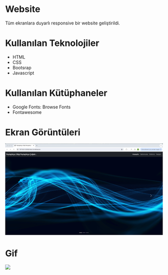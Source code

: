 # Website
 Tüm ekranlara duyarlı responsive bir website geliştirildi.

# Kullanılan Teknolojiler
- HTML
- CSS
- Bootsrap
- Javascript

# Kullanılan Kütüphaneler
- Google Fonts: Browse Fonts
- Fontawesome

# Ekran Görüntüleri
![](img/screen.png)

# Gif
![](img/screen.gif)